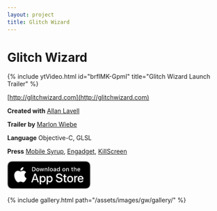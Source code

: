 ```yaml
---
layout: project
title: Glitch Wizard
---
```


<head>
<link rel="stylesheet" href="/assets/css/lite-yt-embed.css">
</head>

# Glitch Wizard

{% include ytVideo.html id="brfIMK-GpmI" title="Glitch Wizard Launch Trailer" %}

[http://glitchwizard.com](http://glitchwizard.com)

**Created with** [Allan Lavell](http://lavell.xyz)

**Trailer by** [Marlon Wiebe](http://mwiebe.com/)

**Language** Objective-C, GLSL

**Press** [Mobile Syrup](https://mobilesyrup.com/2015/04/20/glitch-wizard-makes-beautiful-gifs-out-of-the-worlds-coding-errors/), [Engadget](https://www.engadget.com/2014/09/05/glitch-wizard-is-a-fun-way-to-make-glitchy-images-and-animation), [KillScreen](https://killscreen.com/previously/articles/glitch-wizard-makes-corrupting-media-as-easy-as-applying-instagram-filters/)

<a href="https://itunes.apple.com/app/id904640439">
<img src="/assets/images/appstore.svg" height="64" alt="Download on the App Store" class="h-16 max-w-full"/>
</a>

{% include gallery.html path="/assets/images/gw/gallery/" %}

<script src="/assets/js/lightbox-gallery.js"></script>
<script src="/assets/js/lite-yt-embed.js"></script>